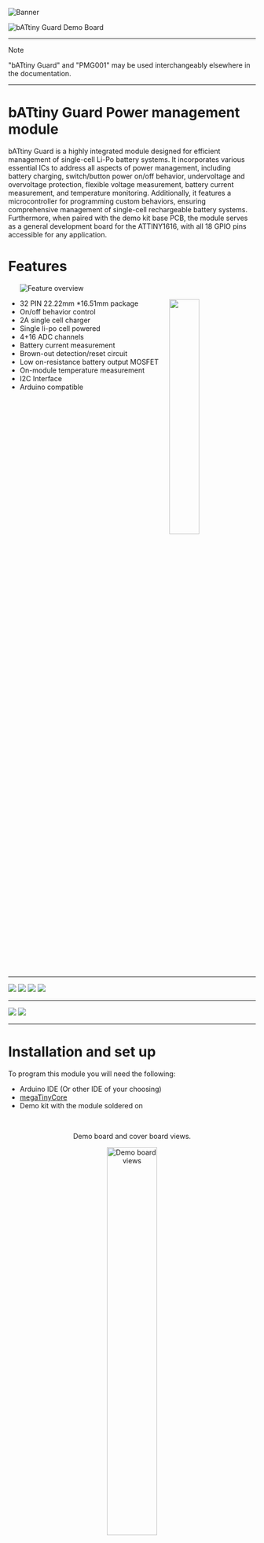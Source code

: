 ![Banner](docs/visual/battiny_banner.png)


![bATtiny Guard Demo Board](docs/visual/battiny_guard_dk_vis1.png)



---------------------------------------------------------------------------------
> [!NOTE]
> "bATtiny Guard" and "PMG001" may be used interchangeably elsewhere in the documentation.

---------------------------------------------------------------------------------
# bATtiny Guard Power management module

bATtiny Guard is a highly integrated module designed for efficient management of single-cell
Li-Po battery systems. It incorporates various essential ICs to address all aspects of power
management, including battery charging, switch/button power on/off behavior, undervoltage
and overvoltage protection, flexible voltage measurement, battery current measurement, and
temperature monitoring. Additionally, it features a microcontroller for programming custom
behaviors, ensuring comprehensive management of single-cell rechargeable battery
systems.
Furthermore, when paired with the demo kit base PCB, the module serves as a general
development board for the ATTINY1616, with all
18 GPIO pins accessible for any application.
&nbsp;
&nbsp;
&nbsp;
&nbsp;
&nbsp;
&nbsp;
&nbsp;
&nbsp;
&nbsp;
&nbsp;


# Features
&nbsp;
&nbsp;
&nbsp;
![Feature overview](docs/visual/info.png)
&nbsp;
&nbsp;
&nbsp;
&nbsp;
&nbsp;
<p>
<img src="/docs/visual/battiny_guard_dk_isov.png" align="right" width="35%"/>

- 32 PIN 22.22mm *16.51mm package
- On/off behavior control
- 2A single cell charger
- Single li-po cell powered
- 4+16 ADC channels
- Battery current measurement
- Brown-out detection/reset circuit
- Low on-resistance battery output MOSFET
- On-module temperature measurement
- I2C Interface
- Arduino compatible

<br clear="right"/>
</p>

---------------------------------------------------------------------------------
<p align="left">
  <a href="bATtiny_guard_datasheet.pdf"><img src="docs/visual/badges/Module-Datasheet-1E90FF.svg"></a>
  <a href="docs/schematics/bATtiny_guard_module_schematic.pdf"><img src="docs/visual/badges/Module-Schematic-1E90FF.svg"></a>
  <a href="bATtiny_guard_default_code"><img src="docs/visual/badges/Module-Code-1E90FF.svg"></a>
  <a href="/docs/bom/bATtiny_guard_module_bom_partlist.pdf"><img src="docs/visual/badges/Module-BOM-1E90FF.svg"></a>
</p>

---------------------------------------------------------------------------------
<p align="left">
  <a href="docs/schematics/bATtiny_guard_demo_board_schematic.pdf"><img src="docs/visual/badges/Demo_Board-Schematic-1E90FF.svg"></a>
  <a href="docs/bom/bATtiny_guard_demo_board_bom_partlist.pdf"><img src="docs/visual/badges/Demo_Board-BOM-1E90FF.svg"></a>
</p>

---------------------------------------------------------------------------------

# Installation and set up

To program this module you will need the following:

- Arduino IDE (Or other IDE of your choosing)
- [megaTinyCore](https://github.com/SpenceKonde/megaTinyCore)
- Demo kit with the module soldered on


&nbsp;
&nbsp;
&nbsp;
&nbsp;
<p align="center">
Demo board and cover board views.
</p>
<p align="center">
<img 
    width="45%"
    src="docs/visual/battiny_db_views.png" 
    alt="Demo board views">
</img>
</p>
&nbsp;
&nbsp;
&nbsp;
&nbsp;
&nbsp;
&nbsp;
&nbsp;
&nbsp;

There's no need to install any additional libraries as the example code only uses the wire library to handle I2C, the rest is in the [example](bATtiny_guard_default_code/bATtiny_guard_default_code.ino) code. Keep in mind that some register values are hardcoded, which is not the best way to handle something like that but is done here for the sake of simplicity. You can use external libraries with this module without issues, you just need to redefine I2C adresses of devices as they don't necessarily match with other libraries.


&nbsp;
&nbsp;
&nbsp;
&nbsp;

<p align="center">
Board settings should be set up like this:
</p>
<p align="center">
<img 
    width="45%"
    src="docs/visual/arduino_ide_settings.png" 
    alt="settings">
</img>
</p>

Default code provides basic power management and monitoring - press PWR_SW for >500ms and BAT_OUT will turn on, hold PWR_SW for >3s and BAT_OUT will turn off.

To start, you should have the demo board connected via USB to your computer. Powering over USB only will work most of the time, but it is strongly recommended to have the battery connected to the demo board/module.
Switching between USB modes is done with the use of a tactile switch on the demo board; for flashing/programming, set it to 'UPDI', by pressing the button again, the mode is toggled to 'Serial' which will allow for serial communication.
<p align="center">
<img 
    width="45%"
    src="docs/visual/battiny_guard_bat.png" 
    alt="bat connected">
</img>
&nbsp;
&nbsp;
&nbsp;
&nbsp;
<img 
    width="45%"
    src="docs/visual/battiny_guard_usb.png" 
    alt="usb connected">
</img>
</p>
&nbsp;
&nbsp;
&nbsp;
&nbsp;
&nbsp;
&nbsp;
&nbsp;
&nbsp;
<p align="center">
Example output to serial (ADC pins floating):
</p>
<p align="center">
<img 
    style="width: 45%;"
    align="center;"
    src="docs/visual/battiny_serial_out_ex.png" 
    alt="settings">
</img>
</p>


For more information, please read the [datasheet](bATtiny_guard_datasheet.pdf).

---------------------------------------------------------------------------------
    
# Module Schematic



![Module schematic](docs/visual/schematic_module_wb.png)

---------------------------------------------------------------------------------


# Demo board Schematic



![Breakout schematic](docs/visual/schematic_breakout_battiny_guard.png)


---------------------------------------------------------------------------------
# bATtiny Series

![bATtiny Series](docs/visual/battiny_series_banner.png)


---------------------------------------------------------------------------------
# [License](LICENSE)

<p align="left">
  
  [<img src="docs/visual/certification-mark-HR000117-wide.svg" style="width: 25%">](https://certification.oshwa.org/hr000117.html)
  
</p>



